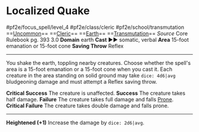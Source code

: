 # Localized Quake
#pf2e/focus_spell/level_4 #pf2e/class/cleric #pf2e/school/transmutation 
==[Uncommon](rules/traits/uncommon.md)== ==[Cleric](rules/traits/cleric.md)== ==[Earth](rules/traits/earth.md)== ==[Transmutation](rules/traits/transmutation.md)==
*Source* Core Rulebook pg. 393 3.0
**Domain** earth
**Cast** ►► somatic, verbal
**Area** 15-foot emanation or 15-foot cone
**Saving Throw** Reflex

---
You shake the earth, toppling nearby creatures. Choose whether the spell's area is a 15-foot emanation or a 15-foot cone when you cast it. Each creature in the area standing on solid ground may take `dice: 4d6|avg` bludgeoning damage and must attempt a Reflex saving throw.

**Critical Success** The creature is unaffected.
**Success** The creature takes half damage.
**Failure** The creature takes full damage and falls [Prone](../../../Conditions/Prone.md).
**Critical Failure** The creature takes double damage and falls prone.

<hr>

**Heightened (+1)** Increase the damage by `dice: 2d6|avg`.